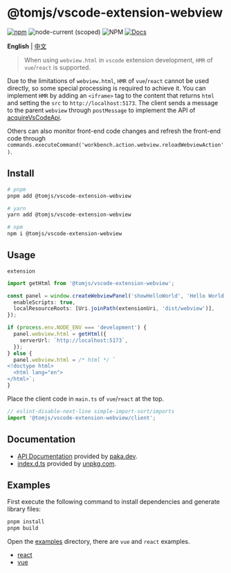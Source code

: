 # @tomjs/vscode-extension-webview

[![npm](https://img.shields.io/npm/v/@tomjs/vscode-extension-webview)](https://www.npmjs.com/package/@tomjs/vscode-extension-webview) ![node-current (scoped)](https://img.shields.io/node/v/@tomjs/vscode-extension-webview) ![NPM](https://img.shields.io/npm/l/@tomjs/vscode-extension-webview) [![Docs](https://www.paka.dev/badges/v0/cute.svg)](https://www.paka.dev/npm/@tomjs/vscode-extension-webview)

**English** | [中文](./README.zh_CN.md)

> When using `webview.html` in `vscode` extension development, `HMR` of `vue`/`react` is supported.

Due to the limitations of `webview.html`, `HMR` of `vue`/`react` cannot be used directly, so some special processing is required to achieve it. You can implement `HMR` by adding an `<iframe>` tag to the content that returns `html` and setting the `src` to `http://localhost:5173`. The client sends a message to the parent `webview` through `postMessage` to implement the API of [acquireVsCodeApi](https://code.visualstudio.com/api/references/vscode-api#Webview).

Others can also monitor front-end code changes and refresh the front-end code through `commands.executeCommand('workbench.action.webview.reloadWebviewAction')`.

## Install

```bash
# pnpm
pnpm add @tomjs/vscode-extension-webview

# yarn
yarn add @tomjs/vscode-extension-webview

# npm
npm i @tomjs/vscode-extension-webview
```

## Usage

`extension`

```ts
import getHtml from '@tomjs/vscode-extension-webview';

const panel = window.createWebviewPanel('showHelloWorld', 'Hello World', ViewColumn.One, {
  enableScripts: true,
  localResourceRoots: [Uri.joinPath(extensionUri, 'dist/webview')],
});

if (process.env.NODE_ENV === 'development') {
  panel.webview.html = getHtml({
    serverUrl: `http://localhost:5173`,
  });
} else {
  panel.webview.html = /* html */ `
<!doctype html>
  <html lang="en">
</html>`;
}
```

Place the client code in `main.ts` of `vue`/`react` at the top.

```ts
// eslint-disable-next-line simple-import-sort/imports
import '@tomjs/vscode-extension-webview/client';
```

## Documentation

- [API Documentation](https://paka.dev/npm/@tomjs/vscode-extension-webview) provided by [paka.dev](https://paka.dev).
- [index.d.ts](https://www.unpkg.com/browse/@tomjs/vscode-extension-webview/dist/index.d.ts) provided by [unpkg.com](https://www.unpkg.com).

## Examples

First execute the following command to install dependencies and generate library files:

```bash
pnpm install
pnpm build
```

Open the [examples](./examples) directory, there are `vue` and `react` examples.

- [react](./examples/react)
- [vue](./examples/vue)
